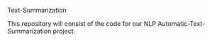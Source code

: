 Text-Summarization

This repository will consist of the code for our NLP Automatic-Text-Summarization project.
